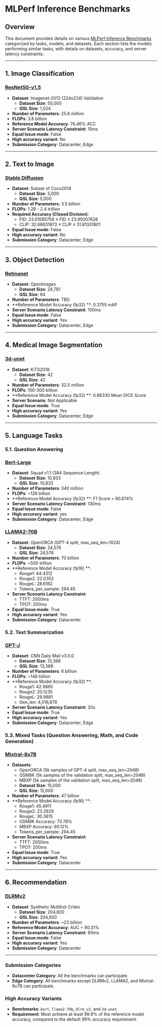 # MLPerf Inference Benchmarks

## Overview
This document provides details on various [MLPerf Inference Benchmarks](index_gh.md) categorized by tasks, models, and datasets. Each section lists the models performing similar tasks, with details on datasets, accuracy, and server latency constraints.

---

## 1. Image Classification
### [ResNet50-v1.5](benchmarks/image_classification/resnet50.md)
- **Dataset**: Imagenet-2012 (224x224) Validation
  - **Dataset Size**: 50,000
  - **QSL Size**: 1,024
- **Number of Parameters**: 25.6 million
- **FLOPs**: 3.8 billion
- **Reference Model Accuracy**: 76.46% ACC
- **Server Scenario Latency Constraint**: 15ms
- **Equal Issue mode**: False
- **High accuracy variant**: No
- **Submission Category**: Datacenter, Edge

---

## 2. Text to Image
### [Stable Diffusion](benchmarks/text_to_image/sdxl.md)
- **Dataset**: Subset of Coco2014
  - **Dataset Size**: 5,000
  - **QSL Size**: 5,000
- **Number of Parameters**: 3.5 billion <!-- taken from https://stability.ai/news/stable-diffusion-sdxl-1-announcement -->
- **FLOPs**: 1.28 - 2.4 trillion
- **Required Accuracy (Closed Division)**:
  - FID: 23.01085758 ≤ FID ≤ 23.95007626
  - CLIP: 32.68631873 ≤ CLIP ≤ 31.81331801
- **Equal Issue mode**: False
- **High accuracy variant**: No
- **Submission Category**: Datacenter, Edge

---

## 3. Object Detection
### [Retinanet](benchmarks/object_detection/retinanet.md)
- **Dataset**: OpenImages
  - **Dataset Size**: 24,781
  - **QSL Size**: 64
- **Number of Parameters**: TBD
- **Reference Model Accuracy (fp32) **: 0.3755 mAP
- **Server Scenario Latency Constraint**: 100ms
- **Equal Issue mode**: False
- **High accuracy variant**: Yes
- **Submission Category**: Datacenter, Edge

---

## 4. Medical Image Segmentation
### [3d-unet](benchmarks/medical_imaging/3d-unet.md) <!-- https://ar5iv.labs.arxiv.org/html/1809.10483v2 -->
- **Dataset**: KiTS2019
  - **Dataset Size**: 42
  - **QSL Size**: 42
- **Number of Parameters**: 32.5 million
- **FLOPs**: 100-300 billion
- **Reference Model Accuracy (fp32) **: 0.86330 Mean DICE Score
- **Server Scenario**: Not Applicable
- **Equal Issue mode**: True
- **High accuracy variant**: Yes
- **Submission Category**: Datacenter, Edge

---

## 5. Language Tasks

### 5.1. Question Answering

### [Bert-Large](benchmarks/language/bert.md)
- **Dataset**: Squad v1.1 (384 Sequence Length)
  - **Dataset Size**: 10,833
  - **QSL Size**: 10,833
- **Number of Parameters**: 340 million <!-- taken from https://huggingface.co/transformers/v2.9.1/pretrained_models.html -->
- **FLOPs**: ~128 billion
- **Reference Model Accuracy (fp32) **: F1 Score = 90.874%
- **Server Scenario Latency Constraint**: 130ms
- **Equal Issue mode**: False
- **High accuracy variant**: yes
- **Submission Category**: Datacenter, Edge

### [LLAMA2-70B](benchmarks/language/llama2-70b.md)
- **Dataset**: OpenORCA (GPT-4 split, max_seq_len=1024)
  - **Dataset Size**: 24,576
  - **QSL Size**: 24,576
- **Number of Parameters**: 70 billion
- **FLOPs**: ~500 trillion
- **Reference Model Accuracy (fp16) **:
  - Rouge1: 44.4312
  - Rouge2: 22.0352
  - RougeL: 28.6162
  - Tokens_per_sample: 294.45
- **Server Scenario Latency Constraint**:
  - TTFT: 2000ms
  - TPOT: 200ms
- **Equal Issue mode**: True
- **High accuracy variant**: Yes
- **Submission Category**: Datacenter

### 5.2. Text Summarization

### [GPT-J](benchmarks/language/gpt-j.md)
- **Dataset**: CNN Daily Mail v3.0.0
  - **Dataset Size**: 13,368
  - **QSL Size**: 13,368
- **Number of Parameters**: 6 billion
- **FLOPs**: ~148 billion
- **Reference Model Accuracy (fp32) **:
  - Rouge1: 42.9865
  - Rouge2: 20.1235
  - RougeL: 29.9881
  - Gen_len: 4,016,878
- **Server Scenario Latency Constraint**: 20s
- **Equal Issue mode**: True
- **High accuracy variant**: Yes
- **Submission Category**: Datacenter, Edge

### 5.3. Mixed Tasks (Question Answering, Math, and Code Generation)

### [Mixtral-8x7B](benchmarks/language/mixtral-8x7b.md)
- **Datasets**:
  - OpenORCA (5k samples of GPT-4 split, max_seq_len=2048)
  - GSM8K (5k samples of the validation split, max_seq_len=2048)
  - MBXP (5k samples of the validation split, max_seq_len=2048)
  - **Dataset Size**: 15,000
  - **QSL Size**: 15,000
- **Number of Parameters**: 47 billion <!-- https://huggingface.co/blog/moe -->
- **Reference Model Accuracy (fp16) **:
  - Rouge1: 45.4911
  - Rouge2: 23.2829
  - RougeL: 30.3615
  - GSM8K Accuracy: 73.78%
  - MBXP Accuracy: 60.12%
  - Tokens_per_sample: 294.45
- **Server Scenario Latency Constraint**:
  - TTFT: 2000ms
  - TPOT: 200ms
- **Equal Issue mode**: True
- **High accuracy variant**: Yes
- **Submission Category**: Datacenter

---

## 6. Recommendation
### [DLRMv2](benchmarks/recommendation/dlrm-v2.md)
- **Dataset**: Synthetic Multihot Criteo
  - **Dataset Size**: 204,800
  - **QSL Size**: 204,800
- **Number of Parameters**: ~23 billion
- **Reference Model Accuracy**: AUC = 80.31%
- **Server Scenario Latency Constraint**: 60ms
- **Equal Issue mode**: False
- **High accuracy variant**: Yes
- **Submission Category**: Datacenter

---

### Submission Categories
- **Datacenter Category**: All the benchmarks can participate.
- **Edge Category**: All benchmarks except DLRMv2, LLAMA2, and Mixtral-8x7B can participate.

### High Accuracy Variants
- **Benchmarks**: `bert`, `llama2-70b`, `dlrm_v2`, and `3d-unet`
- **Requirement**: Must achieve at least 99.9% of the reference model accuracy, compared to the default 99% accuracy requirement.
